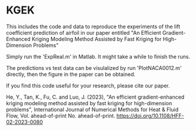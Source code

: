 # KGEK

This includes the code and data to reproduce the experiments of the lift coefficient prediction of airfoil in our paper entitled "An Efficient Gradient-Enhanced Kriging Modeling Method Assisted by Fast Kriging for High-Dimension Problems"

Simply run the 'ExpReal.m' in Matlab. It might take a while to finish the runs.

The predictions vs test data can be visulalized by run 'PlotNACA0012.m' directly, then the figure in the paper can be obtained.

If you find this code useful for your research, please cite our paper.

He, Y., Tan, K., Fu, C. and Luo, J. (2023), "An efficient gradient-enhanced kriging modeling method assisted by fast kriging for high-dimension problems", International Journal of Numerical Methods for Heat & Fluid Flow, Vol. ahead-of-print No. ahead-of-print. https://doi.org/10.1108/HFF-02-2023-0080
